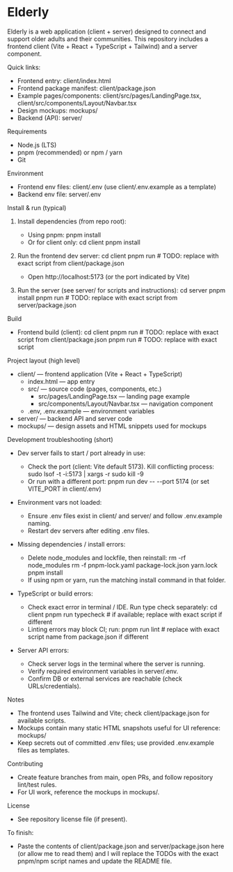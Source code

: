 # Elderly

Elderly is a web application (client + server) designed to connect and support older adults and their communities. This repository includes a frontend client (Vite + React + TypeScript + Tailwind) and a server component.

Quick links:

- Frontend entry: client/index.html
- Frontend package manifest: client/package.json
- Example pages/components: client/src/pages/LandingPage.tsx, client/src/components/Layout/Navbar.tsx
- Design mockups: mockups/
- Backend (API): server/

Requirements

- Node.js (LTS)
- pnpm (recommended) or npm / yarn
- Git

Environment

- Frontend env files: client/.env (use client/.env.example as a template)
- Backend env file: server/.env

Install & run (typical)

1. Install dependencies (from repo root):

   - Using pnpm:
     pnpm install
   - Or for client only:
     cd client
     pnpm install

2. Run the frontend dev server:
   cd client
   pnpm run <client-dev-script> # TODO: replace <client-dev-script> with exact script from client/package.json

   - Open http://localhost:5173 (or the port indicated by Vite)

3. Run the server (see server/ for scripts and instructions):
   cd server
   pnpm install
   pnpm run <server-dev-script> # TODO: replace <server-dev-script> with exact script from server/package.json

Build

- Frontend build (client):
  cd client
  pnpm run <client-build-script> # TODO: replace with exact script from client/package.json
  pnpm run <client-preview-script> # TODO: replace with exact script

Project layout (high level)

- client/ — frontend application (Vite + React + TypeScript)
  - index.html — app entry
  - src/ — source code (pages, components, etc.)
    - src/pages/LandingPage.tsx — landing page example
    - src/components/Layout/Navbar.tsx — navigation component
  - .env, .env.example — environment variables
- server/ — backend API and server code
- mockups/ — design assets and HTML snippets used for mockups

Development troubleshooting (short)

- Dev server fails to start / port already in use:

  - Check the port (client: Vite default 5173). Kill conflicting process: sudo lsof -t -i:5173 | xargs -r sudo kill -9
  - Or run with a different port: pnpm run dev -- --port 5174 (or set VITE_PORT in client/.env)

- Environment vars not loaded:

  - Ensure .env files exist in client/ and server/ and follow .env.example naming.
  - Restart dev servers after editing .env files.

- Missing dependencies / install errors:

  - Delete node_modules and lockfile, then reinstall:
    rm -rf node_modules
    rm -f pnpm-lock.yaml package-lock.json yarn.lock
    pnpm install
  - If using npm or yarn, run the matching install command in that folder.

- TypeScript or build errors:

  - Check exact error in terminal / IDE. Run type check separately:
    cd client
    pnpm run typecheck # if available; replace with exact script if different
  - Linting errors may block CI; run:
    pnpm run lint # replace with exact script name from package.json if different

- Server API errors:
  - Check server logs in the terminal where the server is running.
  - Verify required environment variables in server/.env.
  - Confirm DB or external services are reachable (check URLs/credentials).

Notes

- The frontend uses Tailwind and Vite; check client/package.json for available scripts.
- Mockups contain many static HTML snapshots useful for UI reference: mockups/
- Keep secrets out of committed .env files; use provided .env.example files as templates.

Contributing

- Create feature branches from main, open PRs, and follow repository lint/test rules.
- For UI work, reference the mockups in mockups/.

License

- See repository license file (if present).

To finish:

- Paste the contents of client/package.json and server/package.json here (or allow me to read them) and I will replace the TODOs with the exact pnpm/npm script names and update the README file.
